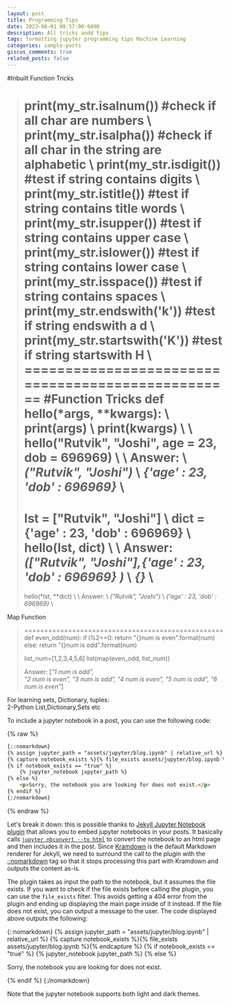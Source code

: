 ```yaml
---
layout: post
title: Programming Tips
date: 2023-08-01 08:57:00-0400
description: All tricks andd tips
tags: formatting jupyter programming tips Machine Learning
categories: sample-posts
giscus_comments: true
related_posts: false
---
```

#Inbuilt Function Tricks
>print(my_str.isalnum()) #check if all char are numbers \\
>print(my_str.isalpha()) #check if all char in the string are alphabetic    \\
>print(my_str.isdigit()) #test if string contains digits    \\
>print(my_str.istitle()) #test if string contains title words   \\
>print(my_str.isupper()) #test if string contains upper case    \\
>print(my_str.islower()) #test if string contains lower case    \\
>print(my_str.isspace()) #test if string contains spaces    \\
>print(my_str.endswith('k')) #test if string endswith a d   \\
>print(my_str.startswith('K')) #test if string startswith H \\
==================================================
#Function Tricks
>def hello(*args, **kwargs):                                    \\
>   print(args) \\
>   print(kwargs)   \\
>   \\
>hello("Rutvik", "Joshi", age = 23, dob = 696969)   \\
\\
Answer: \\
>*("Rutvik", "Joshi")* \\
>*{'age' : 23, 'dob' : 696969}*    \\
>==================================================
>lst = ["Rutvik", "Joshi"]   \\
>dict = {'age' : 23, 'dob' : 696969}     \\
>hello(lst, dict)    \\
\\
Answer: 
>*(["Rutvik", "Joshi"],{'age' : 23, 'dob' : 696969}  )*    \\
>*{}*  \\
>==================================================
>hello(*lst, **dict) \\
\\
Answer: \\
>*("Rutvik", "Joshi")* \\
>*{'age' : 23, 'dob' : 696969}*    \\

Map Function 
>==================================================
>def even_odd(num):
>    if i%2==0:
>        return "{}num is even".format(num)
>    else:
>        return "{}num is odd".format(num)
>    
>list_num=[1,2,3,4,5,6]
>list(map(even_odd, list_num))
>
>Answer:
>[*"1 num is odd",*    
>*"2 num is even",*
>*"3 num is odd",*
>*"4 num is even",*
>*"5 num is odd",*
>*"6 num is even"*]


For learning sets, Dictionary, tuples:  
2-Python List,Dictionary,Sets etc   


To include a jupyter notebook in a post, you can use the following code:

{% raw %}

```html
{::nomarkdown}
{% assign jupyter_path = "assets/jupyter/blog.ipynb" | relative_url %}
{% capture notebook_exists %}{% file_exists assets/jupyter/blog.ipynb %}{% endcapture %}
{% if notebook_exists == "true" %}
    {% jupyter_notebook jupyter_path %}
{% else %}
    <p>Sorry, the notebook you are looking for does not exist.</p>
{% endif %}
{:/nomarkdown}
```

{% endraw %}

Let's break it down: this is possible thanks to [Jekyll Jupyter Notebook plugin](https://github.com/red-data-tools/jekyll-jupyter-notebook) that allows you to embed jupyter notebooks in your posts. It basically calls [`jupyter nbconvert --to html`](https://nbconvert.readthedocs.io/en/latest/usage.html#convert-html) to convert the notebook to an html page and then includes it in the post. Since [Kramdown](https://jekyllrb.com/docs/configuration/markdown/) is the default Markdown renderer for Jekyll, we need to surround the call to the plugin with the [::nomarkdown](https://kramdown.gettalong.org/syntax.html#extensions) tag so that it stops processing this part with Kramdown and outputs the content as-is.

The plugin takes as input the path to the notebook, but it assumes the file exists. If you want to check if the file exists before calling the plugin, you can use the `file_exists` filter. This avoids getting a 404 error from the plugin and ending up displaying the main page inside of it instead. If the file does not exist, you can output a message to the user. The code displayed above outputs the following:

{::nomarkdown}
{% assign jupyter_path = "assets/jupyter/blog.ipynb" | relative_url %}
{% capture notebook_exists %}{% file_exists assets/jupyter/blog.ipynb %}{% endcapture %}
{% if notebook_exists == "true" %}
    {% jupyter_notebook jupyter_path %}
{% else %}
    <p>Sorry, the notebook you are looking for does not exist.</p>
{% endif %}
{:/nomarkdown}

Note that the jupyter notebook supports both light and dark themes.
